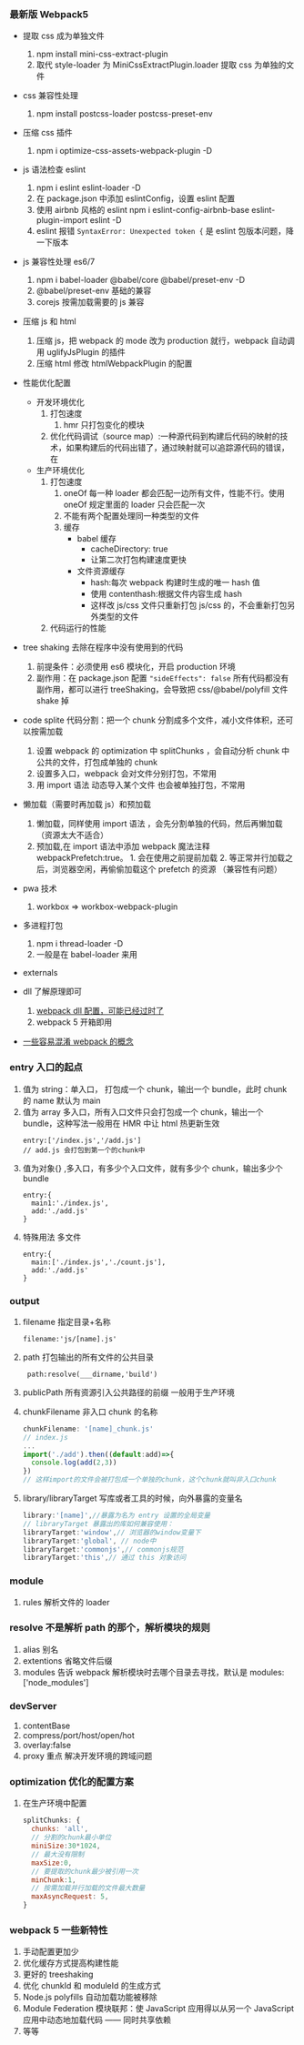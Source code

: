 ### 最新版 Webpack5

- 提取 css 成为单独文件

  1. npm install mini-css-extract-plugin
  2. 取代 style-loader 为 MiniCssExtractPlugin.loader 提取 css 为单独的文件

- css 兼容性处理

  1. npm install postcss-loader postcss-preset-env

- 压缩 css 插件

  1. npm i optimize-css-assets-webpack-plugin -D

- js 语法检查 eslint

  1. npm i eslint eslint-loader -D
  2. 在 package.json 中添加 eslintConfig，设置 eslint 配置
  3. 使用 airbnb 风格的 eslint npm i eslint-config-airbnb-base eslint-plugin-import eslint -D
  4. eslint 报错 `SyntaxError: Unexpected token {` 是 eslint 包版本问题，降一下版本

- js 兼容性处理 es6/7

  1. npm i babel-loader @babel/core @babel/preset-env -D
  2. @babel/preset-env 基础的兼容
  3. corejs 按需加载需要的 js 兼容

- 压缩 js 和 html

  1. 压缩 js，把 webpack 的 mode 改为 production 就行，webpack 自动调用 uglifyJsPlugin 的插件
  2. 压缩 html 修改 htmlWebpackPlugin 的配置

- 性能优化配置
  - 开发环境优化
    1. 打包速度
       1. hmr 只打包变化的模块
    1. 优化代码调试（source map）:一种源代码到构建后代码的映射的技术，如果构建后的代码出错了，通过映射就可以追踪源代码的错误，在
  - 生产环境优化
    1. 打包速度
       1. oneOf 每一种 loader 都会匹配一边所有文件，性能不行。使用 oneOf 规定里面的 loader 只会匹配一次
       2. 不能有两个配置处理同一种类型的文件
       3. 缓存
          - babel 缓存
            - cacheDirectory: true
            - 让第二次打包构建速度更快
          - 文件资源缓存
            - hash:每次 webpack 构建时生成的唯一 hash 值
            - 使用 contenthash:根据文件内容生成 hash
            - 这样改 js/css 文件只重新打包 js/css 的，不会重新打包另外类型的文件
    2. 代码运行的性能
- tree shaking 去除在程序中没有使用到的代码
  1. 前提条件：必须使用 es6 模块化，开启 production 环境
  2. 副作用：在 package.json 配置 `"sideEffects": false` 所有代码都没有副作用，都可以进行 treeShaking，会导致把 css/@babel/polyfill 文件 shake 掉
- code splite 代码分割：把一个 chunk 分割成多个文件，减小文件体积，还可以按需加载

  1. 设置 webpack 的 optimization 中 splitChunks ，会自动分析 chunk 中公共的文件，打包成单独的 chunk
  2. 设置多入口，webpack 会对文件分别打包，不常用
  3. 用 import 语法 动态导入某个文件 也会被单独打包，不常用

- 懒加载（需要时再加载 js）和预加载

  1. 懒加载，同样使用 import 语法 ，会先分割单独的代码，然后再懒加载（资源太大不适合）
  2. 预加载,在 import 语法中添加 webpack 魔法注释 webpackPrefetch:true。 1. 会在使用之前提前加载 2. 等正常并行加载之后，浏览器空闲，再偷偷加载这个 prefetch 的资源 （兼容性有问题）

- pwa 技术
  1. workbox => workbox-webpack-plugin
- 多进程打包
  1. npm i thread-loader -D
  2. 一般是在 babel-loader 来用
- externals

- dll 了解原理即可

  1. [webpack dll 配置，可能已经过时了](https://juejin.im/post/5d8aac8fe51d4578477a6699)
  2. webpack 5 开箱即用

- [一些容易混淆 webpack 的概念](https://juejin.im/post/5cede821f265da1bbd4b5630)

### entry 入口的起点

1. 值为 string：单入口， 打包成一个 chunk，输出一个 bundle，此时 chunk 的 name 默认为 main
2. 值为 array 多入口，所有入口文件只会打包成一个 chunk，输出一个 bundle，这种写法一般用在 HMR 中让 html 热更新生效
   ```
   entry:['/index.js','/add.js']
   // add.js 会打包到第一个的chunk中
   ```
3. 值为对象{} ,多入口，有多少个入口文件，就有多少个 chunk，输出多少个 bundle
   ```
   entry:{
     main1:'./index.js',
     add:'./add.js'
   }
   ```
4. 特殊用法 多文件
   ```
   entry:{
     main:['./index.js','./count.js'],
     add:'./add.js'
   }
   ```

### output

1. filename 指定目录+名称
   ```
   filename:'js/[name].js'
   ```
2. path 打包输出的所有文件的公共目录

   ```
    path:resolve(___dirname,'build')
   ```

3. publicPath 所有资源引入公共路径的前缀 一般用于生产环境

4. chunkFilename 非入口 chunk 的名称

   ```javascript
   chunkFilename: '[name]_chunk.js'
   // index.js
   ...
   import('./add').then((default:add)=>{
     console.log(add(2,3))
   })
   // 这样import的文件会被打包成一个单独的chunk，这个chunk就叫非入口chunk
   ```

5. library/libraryTarget 写库或者工具的时候，向外暴露的变量名

   ```js
   library:'[name]',//暴露为名为 entry 设置的全局变量
   // libraryTarget 暴露出的库如何兼容使用：
   libraryTarget:'window',// 浏览器的window变量下
   libraryTarget:'global', // node中
   libraryTarget:'commonjs',// commonjs规范
   libraryTarget:'this',// 通过 this 对象访问

   ```

### module

1. rules 解析文件的 loader

### resolve 不是解析 path 的那个，解析模块的规则

1. alias 别名
2. extentions 省略文件后缀
3. modules 告诉 webpack 解析模块时去哪个目录去寻找，默认是 modules:['node_modules']

### devServer

1. contentBase
2. compress/port/host/open/hot
3. overlay:false
4. proxy 重点 解决开发环境的跨域问题

### optimization 优化的配置方案

1. 在生产环境中配置

   ```js
   splitChunks: {
     chunks: 'all',
     // 分割的chunk最小单位
     miniSize:30*1024,
     // 最大没有限制
     maxSize:0,
     // 要提取的chunk最少被引用一次
     minChunk:1,
     // 按需加载并行加载的文件最大数量
     maxAsyncRequest: 5,
   }
   ```

### webpack 5 一些新特性

1. 手动配置更加少
2. 优化缓存方式提高构建性能
3. 更好的 treeshaking
4. 优化 chunkId 和 moduleId 的生成方式
5. Node.js polyfills 自动加载功能被移除
6. Module Federation 模块联邦：使 JavaScript 应用得以从另一个 JavaScript 应用中动态地加载代码 —— 同时共享依赖
7. 等等
